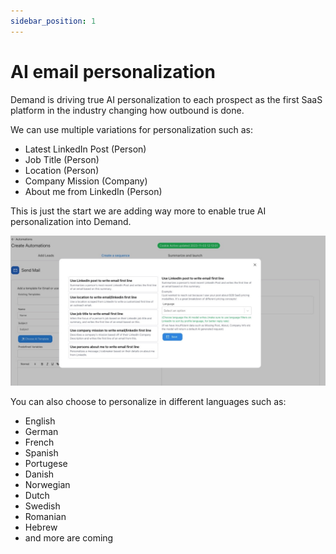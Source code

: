 ```yaml
---
sidebar_position: 1
---
```


# AI email personalization

Demand is driving true AI personalization to each prospect as the first SaaS platform in the industry changing how outbound is done.

We can use multiple variations for personalization such as:
- Latest LinkedIn Post (Person)
- Job Title (Person)
- Location (Person)
- Company Mission (Company)
- About me from LinkedIn (Person)

This is just the start we are adding way more to enable true AI personalization into Demand.

![AI in Email](./img/emailai.png)

You can also choose to personalize in different languages such as:
- English
- German
- French
- Spanish
- Portugese
- Danish
- Norwegian
- Dutch
- Swedish
- Romanian
- Hebrew
- and more are coming
